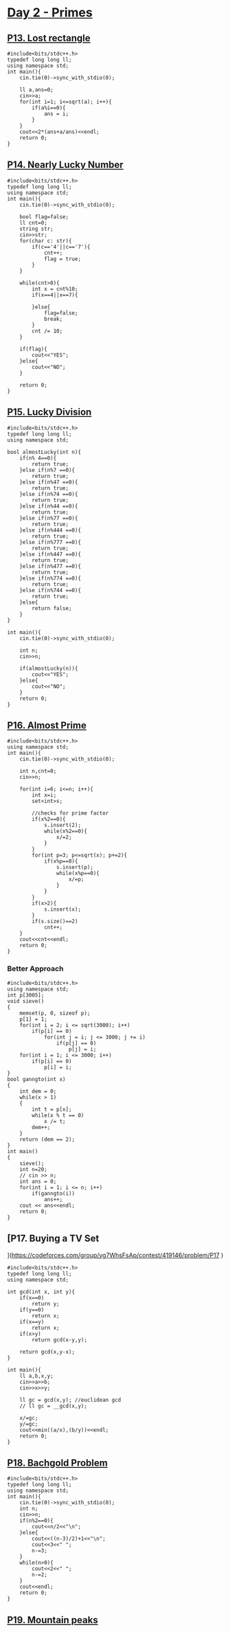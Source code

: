 # [Day 2 - Primes](https://codeforces.com/group/yg7WhsFsAp/contest/419146)

## [P13. Lost rectangle ]( https://codeforces.com/group/yg7WhsFsAp/contest/419146/problem/P13)

```
#include<bits/stdc++.h>
typedef long long ll;
using namespace std;
int main(){
	cin.tie(0)->sync_with_stdio(0);

	ll a,ans=0;
	cin>>a;
	for(int i=1; i<=sqrt(a); i++){
		if(a%i==0){
			ans = i;
		}
	}
	cout<<2*(ans+a/ans)<<endl;
	return 0;
}
```


## [P14. Nearly Lucky Number ](https://codeforces.com/group/yg7WhsFsAp/contest/419146/problem/P14 )

```
#include<bits/stdc++.h>
typedef long long ll;
using namespace std;
int main(){
	cin.tie(0)->sync_with_stdio(0);

    bool flag=false;
	ll cnt=0;
	string str;
	cin>>str;
	for(char c: str){
		if(c=='4'||c=='7'){
		    cnt++;
		    flag = true;
		}
	}

	while(cnt>0){
		int x = cnt%10;
		if(x==4||x==7){

		}else{
			flag=false;
			break;
		}
		cnt /= 10;
	}
	
	if(flag){
		cout<<"YES";
	}else{
		cout<<"NO";
	}
	
	return 0;
}
```

## [P15. Lucky Division ](https://codeforces.com/group/yg7WhsFsAp/contest/419146/problem/P15 )

```
#include<bits/stdc++.h>
typedef long long ll;
using namespace std;

bool almostLucky(int n){
	if(n% 4==0){
		return true;
	}else if(n%7 ==0){
		return true;
	}else if(n%47 ==0){
		return true;
	}else if(n%74 ==0){
		return true;
	}else if(n%44 ==0){
		return true;
	}else if(n%77 ==0){
		return true;
	}else if(n%444 ==0){
		return true;
	}else if(n%777 ==0){
		return true;
	}else if(n%447 ==0){
		return true;
	}else if(n%477 ==0){
		return true;
	}else if(n%774 ==0){
		return true;
	}else if(n%744 ==0){
		return true;
	}else{
		return false;
	}
}

int main(){
	cin.tie(0)->sync_with_stdio(0);

	int n;
	cin>>n;

	if(almostLucky(n)){
		cout<<"YES";
	}else{
		cout<<"NO";
	}
	return 0;
}
```


## [P16. Almost Prime ](https://codeforces.com/group/yg7WhsFsAp/contest/419146/problem/P16 )

```
#include<bits/stdc++.h>
using namespace std;
int main(){
	cin.tie(0)->sync_with_stdio(0);

	int n,cnt=0;
	cin>>n;

	for(int i=6; i<=n; i++){
		int x=i;
		set<int>s;

		//checks for prime factor
		if(x%2==0){
			s.insert(2);
			while(x%2==0){
				x/=2;
			}
		}
		for(int p=3; p<=sqrt(x); p+=2){
			if(x%p==0){
				s.insert(p);
				while(x%p==0){
					x/=p;
				}
			}
		}
		if(x>2){
			s.insert(x);
		}
		if(s.size()==2)
			cnt++;
	}
	cout<<cnt<<endl;
	return 0;
}
```
### Better Approach

```
#include<bits/stdc++.h>
using namespace std;
int p[3005];
void sieve()
{
	memset(p, 0, sizeof p);
	p[1] = 1;
	for(int i = 2; i <= sqrt(3000); i++)
		if(p[i] == 0)
			for(int j = i; j <= 3000; j += i)
				if(p[j] == 0)
					p[j] = i;
	for(int i = 1; i <= 3000; i++)
		if(p[i] == 0)
			p[i] = i;
}
bool ganngto(int x)
{
	int dem = 0;
	while(x > 1)
	{
		int t = p[x];
		while(x % t == 0)
			x /= t;
		dem++;
	}
	return (dem == 2);
}
int main()
{
	sieve();
	int n=20;
	// cin >> n;
	int ans = 0;
	for(int i = 1; i <= n; i++)
		if(ganngto(i))
			ans++;
	cout << ans<<endl;
	return 0;
}
```

## [P17. Buying a TV Set
 ](https://codeforces.com/group/yg7WhsFsAp/contest/419146/problem/P17 )

```
#include<bits/stdc++.h>
typedef long long ll;
using namespace std;
  
int gcd(int x, int y){
    if(x==0)
        return y;
    if(y==0)
        return x;
    if(x==y)
        return x;
    if(x>y)
        return gcd(x-y,y);
        
    return gcd(x,y-x);
}

int main(){
    ll a,b,x,y;
    cin>>a>>b;
    cin>>x>>y;
    
    ll gc = gcd(x,y); //euclidean gcd
    // ll gc = __gcd(x,y);
    
    x/=gc;
    y/=gc;
    cout<<min((a/x),(b/y))<<endl;
	return 0;
}
```


## [P18. Bachgold Problem ](https://codeforces.com/group/yg7WhsFsAp/contest/419146/problem/P18 )

```
#include<bits/stdc++.h>
typedef long long ll;
using namespace std;
int main(){
    cin.tie(0)->sync_with_stdio(0);
    int n;
    cin>>n;
    if(n%2==0){
        cout<<n/2<<"\n";
    }else{
        cout<<((n-3)/2)+1<<"\n";
        cout<<3<<" ";
        n-=3;
    }
    while(n>0){
        cout<<2<<" ";
        n-=2;
    }
    cout<<endl;
	return 0;
}
```

## [P19. Mountain peaks ](https://codeforces.com/group/yg7WhsFsAp/contest/419146/problem/P19 )

```

```


## [ ]( )

```

```

## [ ]( )

```

```


## [ ]( )

```

```

## [ ]( )

```

```


## [ ]( )

```

```

